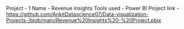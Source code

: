 Project - 1 
Name - Revenue insights 
Tools used - Power BI
Project link - https://github.com/AnkitDatascience07/Data-visualization-Projects-/blob/main/Revenue%20Insights%20-%20Project.pbix





